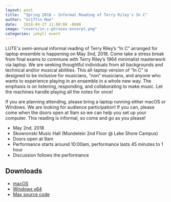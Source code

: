 ```yaml
---
layout: post
title:  "Spring 2018 – Informal Reading of Terry Riley's In C"
author: "Griffin Moe"
date:   2018-04-27 11:00:00 -0600
image: "covers/in-c-phrases-excerpt.png"
categories: jekyll event
---
```


LUTE's semi-annual informal reading of Terry Riley’s “In C” arranged for laptop
ensemble is happening on May 3nd, 2018. Come take a stress break from final
exams to commune with Terry Riley’s 1964 minimalist masterwork via laptop. We
are seeking thoughtful individuals from all backgrounds and technical and/or
musical abilities. This all-laptop version of “In C” is designed to be
inclusive for musicians, “non” musicians, and anyone who wants to experience
playing in an ensemble in a whole new way. The emphasis is on listening,
responding, and collaborating to make music. Let the machines handle playing
all the notes for once!

If you are planning attending, please bring a laptop running either macOS or
Windows. We are looking for audience participation! If you can, please come
when the doors open at 9am so we can help you set up your computer. This
reading is informal, so come and go as you please!

* May 2nd, 2018
* Skowronski Music Hall (Mundelein 2nd Floor @ Lake Shore Campus)
* Doors open at 9am
* Performance starts around 10:00am, performance lasts 45 minutes to 1 hour
* Discussion follows the performance

## Downloads

* [macOS](https://github.com/loyola-university-tech-ensemble/InC/releases/download/v1.0.3/In.C.for.Mac.1.0.4.dmg)
* [Windows x64](https://github.com/loyola-university-tech-ensemble/InC/releases/download/v1.0.3/InC_App_Winx64.zip)
* [Max source code](https://github.com/loyola-university-tech-ensemble/InC/archive/v1.0.3.zip)
